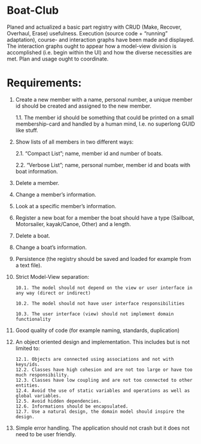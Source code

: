 # Boat-Club

Planed and actualized a basic part registry with CRUD (Make, Recover, Overhaul, Erase) usefulness. Execution (source code + “running” adaptation), course- and interaction graphs have been made and displayed. The interaction graphs ought to appear how a model-view division is accomplished (i.e. begin within the UI) and how the diverse necessities are met. Plan and usage ought to coordinate.

#  Requirements: 

1. Create a new member with a name, personal number, a unique member id should be created and assigned to the new member.


     1.1. The member id should be something that could be printed on a small membership-card and handled by a human mind, I.e. no superlong GUID like stuff.
 
2. Show lists of all members in two different ways:

      2.1. “Compact List”; name, member id and number of boats.
  
      2.2. “Verbose List”; name, personal number, member id and boats with boat information.

3. Delete a member.
4. Change a member’s information.
5. Look at a specific member’s information.
6. Register a new boat for a member the boat should have a type (Sailboat, Motorsailer, kayak/Canoe, Other) and a length.
7. Delete a boat.
8. Change a boat’s information.
9. Persistence (the registry should be saved and loaded for example from a text file).

10. Strict Model-View separation: 


        10.1. The model should not depend on the view or user interface in any way (direct or indirect)

        10.2. The model should not have user interface responsibilities

        10.3. The user interface (view) should not implement domain functionality



11. Good quality of code (for example naming, standards, duplication)
12. An object oriented design and implementation. This includes but is not limited to:

        12.1. Objects are connected using associations and not with keys/ids.
        12.2. Classes have high cohesion and are not too large or have too much responsibility.
        12.3. Classes have low coupling and are not too connected to other entities.
        12.4. Avoid the use of static variables and operations as well as global variables.
        12.5. Avoid hidden dependencies.
        12.6. Informations should be encapsulated.
        12.7. Use a natural design, the domain model should inspire the design.


13. Simple error handling. The application should not crash but it does not need to be user friendly.
